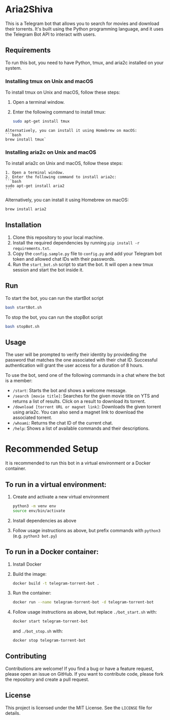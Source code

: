 # Aria2Shiva

This is a Telegram bot that allows you to search for movies and download their torrents. It's built using the Python programming language, and it uses the Telegram Bot API to interact with users.

## Requirements

To run this bot, you need to have Python, tmux, and aria2c installed on your system.


### Installing tmux on Unix and macOS

To install tmux on Unix and macOS, follow these steps:

1. Open a terminal window.
2. Enter the following command to install tmux: 

   ```bash
   sudo apt-get install tmux
```
Alternatively, you can install it using Homebrew on macOS:
```bash
brew install tmux`
```

### Installing aria2c on Unix and macOS

To install aria2c on Unix and macOS, follow these steps:

    1. Open a terminal window.
    2. Enter the following command to install aria2c:
    ```bash
    sudo apt-get install aria2
    ```
Alternatively, you can install it using Homebrew on macOS:
```bash
brew install aria2
```


## Installation

1. Clone this repository to your local machine.
2. Install the required dependencies by running `pip install -r requirements.txt`.
3. Copy the `config.sample.py` file to `config.py` and add your Telegram bot token and allowed chat IDs with their passwords.
4. Run the `start_bot.sh` script to start the bot. It will open a new tmux session and start the bot inside it.

## Run
To start the bot, you can run the startBot script
```bash
bash startBot.sh
```

To stop the bot, you can run the stopBot script
```bash
bash stopBot.sh
```

## Usage

The user will be prompted to verify their identity by provideding the password that matches the one associated with their chat ID. Successful authentication will grant the user access for a duration of 8 hours.

To use the bot, send one of the following commands in a chat where the bot is a member:

- `/start`: Starts the bot and shows a welcome message.
- `/search [movie title]`: Searches for the given movie title on YTS and returns a list of results. Click on a result to download its torrent.
- `/download [torrent URL or magnet link]`: Downloads the given torrent using aria2c. You can also send a magnet link to download the associated torrent.
- `/whoami`: Returns the chat ID of the current chat.
- `/help`: Shows a list of available commands and their descriptions.

# Recommended Setup

It is recommended to run this bot in a virtual environment or a Docker container.

## To run in a virtual environment:

1. Create and activate a new virtual environment

   ```bash
   python3 -m venv env
   source env/bin/activate
   ```

2. Install dependencies as above
3. Follow usage instructions as above, but prefix commands with `python3` (e.g. `python3 bot.py`)

## To run in a Docker container:

1. Install Docker
2. Build the image:

   ```bash
   docker build -t telegram-torrent-bot .
   ```

3. Run the container:

   ```bash
   docker run --name telegram-torrent-bot -d telegram-torrent-bot
   ```

4. Follow usage instructions as above, but replace `./bot_start.sh` with:

   ```bash
   docker start telegram-torrent-bot
   ```

   and `./bot_stop.sh` with:

   ```bash
   docker stop telegram-torrent-bot
   ```


## Contributing

Contributions are welcome! If you find a bug or have a feature request, please open an issue on GitHub. If you want to contribute code, please fork the repository and create a pull request.

## License

This project is licensed under the MIT License. See the `LICENSE` file for details.